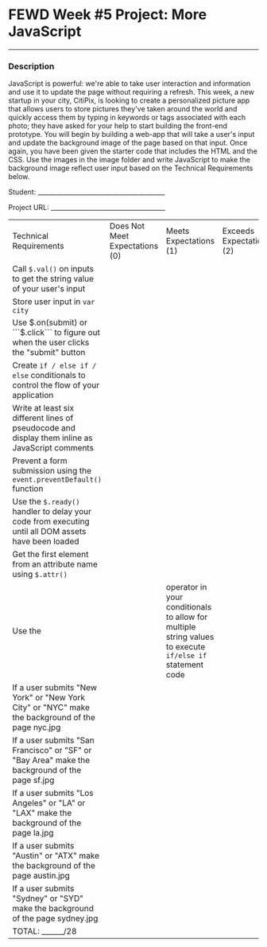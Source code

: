 # FEWD Week #5 Project: More JavaScript

---


### Description


JavaScript is powerful: we're able to take user interaction and information and use it to update the page without requiring a refresh. This week, a new startup in your city, CitiPix, is looking to create a personalized picture app that allows users to store pictures they've taken around the world and quickly access them by typing in keywords or tags associated with each photo; they have asked for your help to start building the front-end prototype. You will begin by building a web-app that will take a user's input and update the background image of the page based on that input. Once again, you have been given the starter code that includes the HTML and the CSS. Use the images in the image folder and write JavaScript to make the background image reflect user input based on the Technical Requirements  below.

Student: ________________________________________

Project URL: ____________________________________

|                                                                                                                               |                                |                        |                          |
|-------------------------------------------------------------------------------------------------------------------------------|--------------------------------|------------------------|--------------------------|
| Technical Requirements                                                                                                        | Does Not Meet Expectations (0) | Meets Expectations (1) | Exceeds Expectations (2) |
| Call ```$.val()``` on inputs to get the string value of your user's input                                                     |                                |                        |                          |
| Store user input in ```var city```                                                                                            |                                |                        |                          |
| Use $.on(submit) or ```$.click``` to figure out when the user clicks the "submit" button                                      |                                |                        |                          |
| Create ```if / else if / else``` conditionals to control the flow of your application                                         |                                |                        |                          |
| Write at least six different lines of pseudocode and display them inline as JavaScript comments                               |                                |                        |                          |
| Prevent a form submission using the ```event.preventDefault()``` function                                                     |                                |                        |                          |
| Use the ```$.ready()``` handler to delay your code from executing until all DOM assets have been loaded                       |                                |                        |                          |
| Get the first element from an attribute name using ```$.attr()```                                                             |                                |                        |                          |
| Use the || operator in your conditionals to allow for multiple string values to execute ```if/else if``` statement code       |                                |                        |                          |
| If a user submits "New York" or "New York City" or "NYC" make the background of the page nyc.jpg                              |                                |                        |                          |
| If a user submits "San Francisco" or "SF" or "Bay Area" make the background of the page sf.jpg                                |                                |                        |                          |
| If a user submits "Los Angeles" or "LA" or "LAX" make the background of the page la.jpg                                       |                                |                        |                          |
| If a user submits "Austin" or "ATX" make the background of the page austin.jpg                                                |                                |                        |                          |
| If a user submits "Sydney" or "SYD" make the background of the page sydney.jpg                                                |                                |                        |                          |
| TOTAL: ______/28                                                                                                              |                                |                        |                          |
